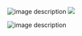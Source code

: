  ![image description](https://64.media.tumblr.com/5b3bef27406dd7402b4ce1808194d58b/25d0063fd885880b-75/s1280x1920/0c68ce5e27eaf35a758ffb86064d1174f04d0b2e.pnj) 
![](https://i.postimg.cc/HxDTxf39/Untitled469-20240907194042.png)




 ![image description](https://64.media.tumblr.com/194f5092c8a6c66df2df6deedb631926/25d0063fd885880b-61/s1280x1920/c8120a60bee8f4d8182559609a2b61941d8d516d.pnj)
